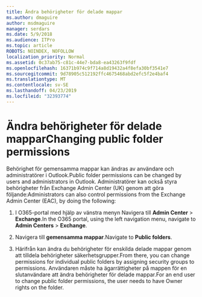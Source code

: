 ```yaml
---
title: Ändra behörigheter för delade mappar
ms.author: dmaguire
author: msdmaguire
manager: serdars
ms.date: 5/9/2018
ms.audience: ITPro
ms.topic: article
ROBOTS: NOINDEX, NOFOLLOW
localization_priority: Normal
ms.assetid: 0c37ab75-c81c-44e7-bda8-ea43263f9fdf
ms.openlocfilehash: 16371b974c9f714a8d19432a4f8efa30bf3541e7
ms.sourcegitcommit: 9d78905c512192ffc4675468abd2efc5f2e4baf4
ms.translationtype: MT
ms.contentlocale: sv-SE
ms.lasthandoff: 04/23/2019
ms.locfileid: "32393774"
---
```

# <a name="changing-public-folder-permissions"></a><span data-ttu-id="252cb-102">Ändra behörigheter för delade mappar</span><span class="sxs-lookup"><span data-stu-id="252cb-102">Changing public folder permissions</span></span>

<span data-ttu-id="252cb-103">Behörighet för gemensamma mappar kan ändras av användare och administratörer i Outlook.</span><span class="sxs-lookup"><span data-stu-id="252cb-103">Public folder permissions can be changed by users and administrators in Outlook.</span></span> <span data-ttu-id="252cb-104">Administratörer kan också styra behörigheter från Exchange Admin Center (UK) genom att göra följande:</span><span class="sxs-lookup"><span data-stu-id="252cb-104">Administrators can also control permissions from the Exchange Admin Center (EAC), by doing the following:</span></span>
  
1. <span data-ttu-id="252cb-105">I O365-portal med hjälp av vänstra menyn Navigera till **Admin Center** \> **Exchange**.</span><span class="sxs-lookup"><span data-stu-id="252cb-105">In the O365 portal, using the left navigation menu, navigate to **Admin Centers** \> **Exchange**.</span></span>
    
2. <span data-ttu-id="252cb-106">Navigera till **gemensamma mappar**.</span><span class="sxs-lookup"><span data-stu-id="252cb-106">Navigate to **Public folders**.</span></span>
    
3. <span data-ttu-id="252cb-107">Härifrån kan ändra du behörigheter för enskilda delade mappar genom att tilldela behörigheter säkerhetsgrupper.</span><span class="sxs-lookup"><span data-stu-id="252cb-107">From there, you can change permissions for individual public folders by assigning security groups to permissions.</span></span> <span data-ttu-id="252cb-108">Användaren måste ha ägarrättigheter på mappen för en slutanvändare att ändra behörigheter för delade mappar.</span><span class="sxs-lookup"><span data-stu-id="252cb-108">For an end user to change public folder permissions, the user needs to have Owner rights on the folder.</span></span>
    

